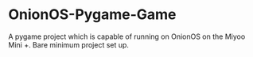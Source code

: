 # OnionOS-Pygame-Game
A pygame project which is capable of running on OnionOS on the Miyoo Mini +. Bare minimum project set up.
